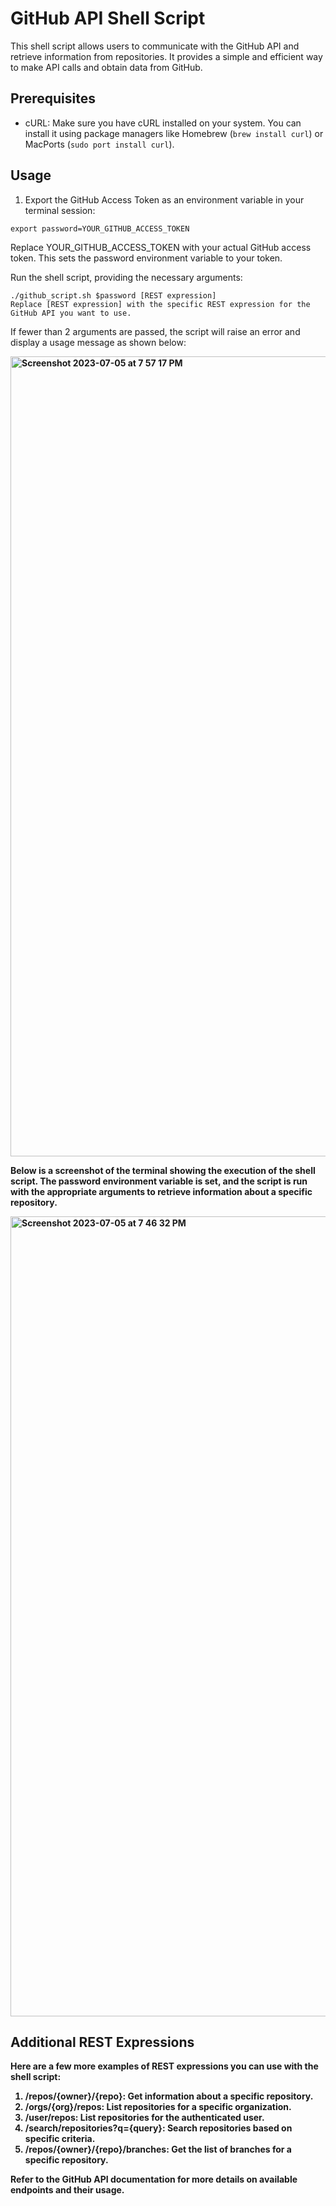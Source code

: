 # GitHub API Shell Script

This shell script allows users to communicate with the GitHub API and retrieve information from repositories. It provides a simple and efficient way to make API calls and obtain data from GitHub.

## Prerequisites

- cURL: Make sure you have cURL installed on your system. You can install it using package managers like Homebrew (`brew install curl`) or MacPorts (`sudo port install curl`).

## Usage

1. Export the GitHub Access Token as an environment variable in your terminal session:
   
```shell
export password=YOUR_GITHUB_ACCESS_TOKEN
```

Replace YOUR_GITHUB_ACCESS_TOKEN with your actual GitHub access token. This sets the password environment variable to your token.

Run the shell script, providing the necessary arguments:

```shell
./github_script.sh $password [REST expression]
Replace [REST expression] with the specific REST expression for the GitHub API you want to use.
```

If fewer than 2 arguments are passed, the script will raise an error and display a usage message as shown below:<b>



<img width="1280" alt="Screenshot 2023-07-05 at 7 57 17 PM" src="https://github.com/imsalmanmalik/GitHub-Api-Integration-Module/assets/121328365/f4b815dc-14ea-47e2-94a9-0ae69673ec3b"><b>



Below is a screenshot of the terminal showing the execution of the shell script. The password environment variable is set, and the script is run with the appropriate arguments to retrieve information about a specific repository.<b>



<img width="1280" alt="Screenshot 2023-07-05 at 7 46 32 PM" src="https://github.com/imsalmanmalik/GitHub-Api-Integration-Module/assets/121328365/0eea9d27-96bd-4cb3-92ee-ea90e3f7ccf8"><b>



## Additional REST Expressions

Here are a few more examples of REST expressions you can use with the shell script:

1. /repos/{owner}/{repo}: Get information about a specific repository.<b>
2. /orgs/{org}/repos: List repositories for a specific organization.<b>
3. /user/repos: List repositories for the authenticated user.<b>
4. /search/repositories?q={query}: Search repositories based on specific criteria.<b>
5. /repos/{owner}/{repo}/branches: Get the list of branches for a specific repository.<b>

Refer to the GitHub API documentation for more details on available endpoints and their usage.


